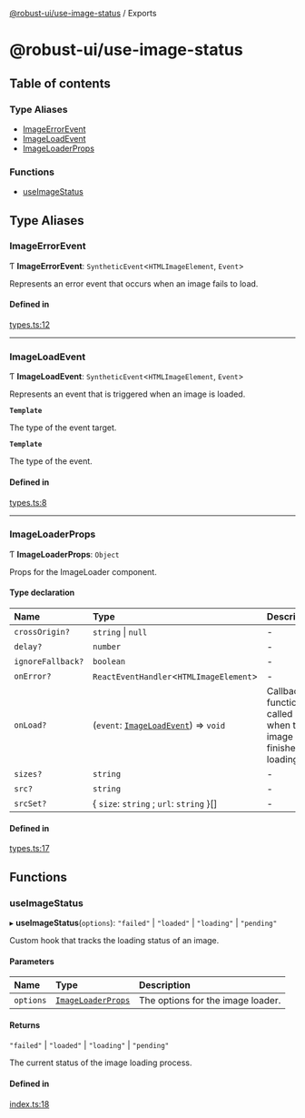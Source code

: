 [@robust-ui/use-image-status](README.md) / Exports

# @robust-ui/use-image-status

## Table of contents

### Type Aliases

- [ImageErrorEvent](modules.md#imageerrorevent)
- [ImageLoadEvent](modules.md#imageloadevent)
- [ImageLoaderProps](modules.md#imageloaderprops)

### Functions

- [useImageStatus](modules.md#useimagestatus)

## Type Aliases

### ImageErrorEvent

Ƭ **ImageErrorEvent**: `SyntheticEvent`\<`HTMLImageElement`, `Event`\>

Represents an error event that occurs when an image fails to load.

#### Defined in

[types.ts:12](https://github.com/nahuelRosas/robust-ui/blob/148f787/packages/hooks/use-image-status/src/types.ts#L12)

___

### ImageLoadEvent

Ƭ **ImageLoadEvent**: `SyntheticEvent`\<`HTMLImageElement`, `Event`\>

Represents an event that is triggered when an image is loaded.

**`Template`**

The type of the event target.

**`Template`**

The type of the event.

#### Defined in

[types.ts:8](https://github.com/nahuelRosas/robust-ui/blob/148f787/packages/hooks/use-image-status/src/types.ts#L8)

___

### ImageLoaderProps

Ƭ **ImageLoaderProps**: `Object`

Props for the ImageLoader component.

#### Type declaration

| Name | Type | Description |
| :------ | :------ | :------ |
| `crossOrigin?` | `string` \| ``null`` | - |
| `delay?` | `number` | - |
| `ignoreFallback?` | `boolean` | - |
| `onError?` | `ReactEventHandler`\<`HTMLImageElement`\> | - |
| `onLoad?` | (`event`: [`ImageLoadEvent`](modules.md#imageloadevent)) => `void` | Callback function called when the image has finished loading. |
| `sizes?` | `string` | - |
| `src?` | `string` | - |
| `srcSet?` | \{ `size`: `string` ; `url`: `string`  }[] | - |

#### Defined in

[types.ts:17](https://github.com/nahuelRosas/robust-ui/blob/148f787/packages/hooks/use-image-status/src/types.ts#L17)

## Functions

### useImageStatus

▸ **useImageStatus**(`options`): ``"failed"`` \| ``"loaded"`` \| ``"loading"`` \| ``"pending"``

Custom hook that tracks the loading status of an image.

#### Parameters

| Name | Type | Description |
| :------ | :------ | :------ |
| `options` | [`ImageLoaderProps`](modules.md#imageloaderprops) | The options for the image loader. |

#### Returns

``"failed"`` \| ``"loaded"`` \| ``"loading"`` \| ``"pending"``

The current status of the image loading process.

#### Defined in

[index.ts:18](https://github.com/nahuelRosas/robust-ui/blob/148f787/packages/hooks/use-image-status/src/index.ts#L18)
